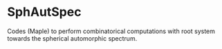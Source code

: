# SphAutSpec
Codes (Maple) to perform combinatorical computations with root system towards the spherical automorphic spectrum.
